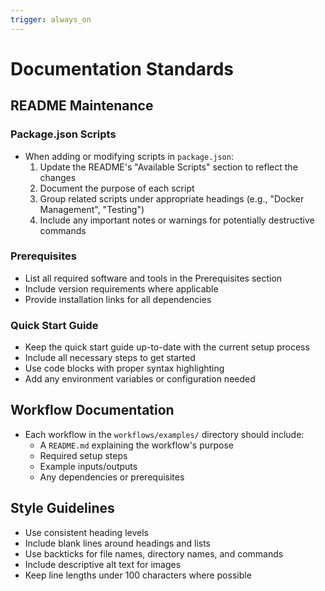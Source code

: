 ```yaml
---
trigger: always_on
---
```


# Documentation Standards

## README Maintenance

### Package.json Scripts

- When adding or modifying scripts in `package.json`:
  1. Update the README's "Available Scripts" section to reflect the changes
  2. Document the purpose of each script
  3. Group related scripts under appropriate headings (e.g., "Docker Management", "Testing")
  4. Include any important notes or warnings for potentially destructive commands

### Prerequisites

- List all required software and tools in the Prerequisites section
- Include version requirements where applicable
- Provide installation links for all dependencies

### Quick Start Guide

- Keep the quick start guide up-to-date with the current setup process
- Include all necessary steps to get started
- Use code blocks with proper syntax highlighting
- Add any environment variables or configuration needed

## Workflow Documentation

- Each workflow in the `workflows/examples/` directory should include:
  - A `README.md` explaining the workflow's purpose
  - Required setup steps
  - Example inputs/outputs
  - Any dependencies or prerequisites

## Style Guidelines

- Use consistent heading levels
- Include blank lines around headings and lists
- Use backticks for file names, directory names, and commands
- Include descriptive alt text for images
- Keep line lengths under 100 characters where possible
